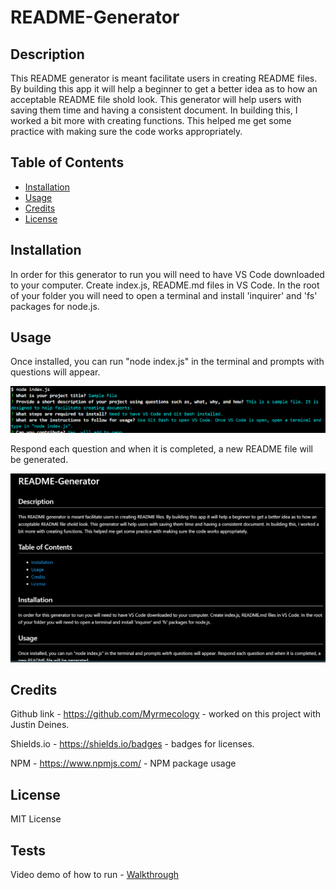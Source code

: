 # README-Generator

## Description

This README generator is meant facilitate users in creating README files. By building this app it will help a beginner to get a better idea as to how an acceptable README file shold look. This generator will help users with saving them time and having a consistent document. In building this, I worked a bit more with creating functions. This helped me get some practice with making sure the code works appropriately. 

## Table of Contents

- [Installation](#installation)
- [Usage](#usage)
- [Credits](#credits)
- [License](#license)

## Installation

In order for this generator to run you will need to have VS Code downloaded to your computer. Create index.js, README.md files in VS Code. In the root of your folder you will need to open a terminal and install 'inquirer' and 'fs' packages for node.js. 

## Usage
Once installed, you can run "node index.js" in the terminal and prompts with questions will appear. 

![alt text](assets/images/Terminal%20Content.png)

Respond each question and when it is completed, a new README file will be generated. 

![alt text](assets/images/Preview.png)

## Credits

Github link - https://github.com/Myrmecology - worked on this project with Justin Deines.

Shields.io - https://shields.io/badges - badges for licenses.

NPM - https://www.npmjs.com/ - NPM package usage

## License

MIT License

## Tests

Video demo of how to run -
[Walkthrough](https://drive.google.com/file/d/1ipF5pmfM0dG16eTPTwgJnzxAd7MYqJs6/view?usp=sharing)
